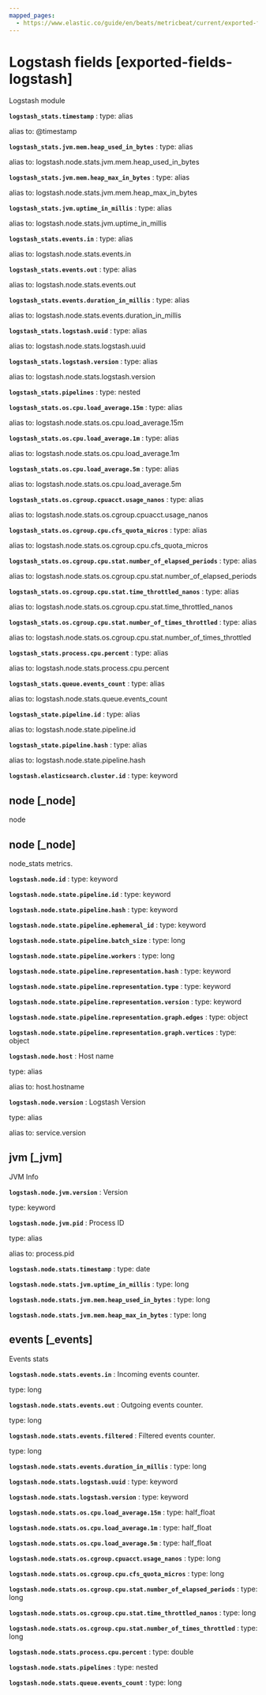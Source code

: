 ```yaml
---
mapped_pages:
  - https://www.elastic.co/guide/en/beats/metricbeat/current/exported-fields-logstash.html
---
```


# Logstash fields [exported-fields-logstash]

Logstash module



**`logstash_stats.timestamp`**
:   type: alias

alias to: @timestamp




**`logstash_stats.jvm.mem.heap_used_in_bytes`**
:   type: alias

alias to: logstash.node.stats.jvm.mem.heap_used_in_bytes


**`logstash_stats.jvm.mem.heap_max_in_bytes`**
:   type: alias

alias to: logstash.node.stats.jvm.mem.heap_max_in_bytes


**`logstash_stats.jvm.uptime_in_millis`**
:   type: alias

alias to: logstash.node.stats.jvm.uptime_in_millis



**`logstash_stats.events.in`**
:   type: alias

alias to: logstash.node.stats.events.in


**`logstash_stats.events.out`**
:   type: alias

alias to: logstash.node.stats.events.out


**`logstash_stats.events.duration_in_millis`**
:   type: alias

alias to: logstash.node.stats.events.duration_in_millis



**`logstash_stats.logstash.uuid`**
:   type: alias

alias to: logstash.node.stats.logstash.uuid


**`logstash_stats.logstash.version`**
:   type: alias

alias to: logstash.node.stats.logstash.version


**`logstash_stats.pipelines`**
:   type: nested





**`logstash_stats.os.cpu.load_average.15m`**
:   type: alias

alias to: logstash.node.stats.os.cpu.load_average.15m


**`logstash_stats.os.cpu.load_average.1m`**
:   type: alias

alias to: logstash.node.stats.os.cpu.load_average.1m


**`logstash_stats.os.cpu.load_average.5m`**
:   type: alias

alias to: logstash.node.stats.os.cpu.load_average.5m



**`logstash_stats.os.cgroup.cpuacct.usage_nanos`**
:   type: alias

alias to: logstash.node.stats.os.cgroup.cpuacct.usage_nanos



**`logstash_stats.os.cgroup.cpu.cfs_quota_micros`**
:   type: alias

alias to: logstash.node.stats.os.cgroup.cpu.cfs_quota_micros



**`logstash_stats.os.cgroup.cpu.stat.number_of_elapsed_periods`**
:   type: alias

alias to: logstash.node.stats.os.cgroup.cpu.stat.number_of_elapsed_periods


**`logstash_stats.os.cgroup.cpu.stat.time_throttled_nanos`**
:   type: alias

alias to: logstash.node.stats.os.cgroup.cpu.stat.time_throttled_nanos


**`logstash_stats.os.cgroup.cpu.stat.number_of_times_throttled`**
:   type: alias

alias to: logstash.node.stats.os.cgroup.cpu.stat.number_of_times_throttled


**`logstash_stats.process.cpu.percent`**
:   type: alias

alias to: logstash.node.stats.process.cpu.percent


**`logstash_stats.queue.events_count`**
:   type: alias

alias to: logstash.node.stats.queue.events_count



**`logstash_state.pipeline.id`**
:   type: alias

alias to: logstash.node.state.pipeline.id


**`logstash_state.pipeline.hash`**
:   type: alias

alias to: logstash.node.state.pipeline.hash



**`logstash.elasticsearch.cluster.id`**
:   type: keyword


## node [_node]

node

## node [_node]

node_stats metrics.


**`logstash.node.id`**
:   type: keyword



**`logstash.node.state.pipeline.id`**
:   type: keyword


**`logstash.node.state.pipeline.hash`**
:   type: keyword


**`logstash.node.state.pipeline.ephemeral_id`**
:   type: keyword


**`logstash.node.state.pipeline.batch_size`**
:   type: long


**`logstash.node.state.pipeline.workers`**
:   type: long



**`logstash.node.state.pipeline.representation.hash`**
:   type: keyword


**`logstash.node.state.pipeline.representation.type`**
:   type: keyword


**`logstash.node.state.pipeline.representation.version`**
:   type: keyword



**`logstash.node.state.pipeline.representation.graph.edges`**
:   type: object


**`logstash.node.state.pipeline.representation.graph.vertices`**
:   type: object


**`logstash.node.host`**
:   Host name

type: alias

alias to: host.hostname


**`logstash.node.version`**
:   Logstash Version

type: alias

alias to: service.version


## jvm [_jvm]

JVM Info


**`logstash.node.jvm.version`**
:   Version

type: keyword


**`logstash.node.jvm.pid`**
:   Process ID

type: alias

alias to: process.pid



**`logstash.node.stats.timestamp`**
:   type: date



**`logstash.node.stats.jvm.uptime_in_millis`**
:   type: long



**`logstash.node.stats.jvm.mem.heap_used_in_bytes`**
:   type: long


**`logstash.node.stats.jvm.mem.heap_max_in_bytes`**
:   type: long


## events [_events]

Events stats


**`logstash.node.stats.events.in`**
:   Incoming events counter.

type: long


**`logstash.node.stats.events.out`**
:   Outgoing events counter.

type: long


**`logstash.node.stats.events.filtered`**
:   Filtered events counter.

type: long


**`logstash.node.stats.events.duration_in_millis`**
:   type: long



**`logstash.node.stats.logstash.uuid`**
:   type: keyword


**`logstash.node.stats.logstash.version`**
:   type: keyword





**`logstash.node.stats.os.cpu.load_average.15m`**
:   type: half_float


**`logstash.node.stats.os.cpu.load_average.1m`**
:   type: half_float


**`logstash.node.stats.os.cpu.load_average.5m`**
:   type: half_float



**`logstash.node.stats.os.cgroup.cpuacct.usage_nanos`**
:   type: long



**`logstash.node.stats.os.cgroup.cpu.cfs_quota_micros`**
:   type: long



**`logstash.node.stats.os.cgroup.cpu.stat.number_of_elapsed_periods`**
:   type: long


**`logstash.node.stats.os.cgroup.cpu.stat.time_throttled_nanos`**
:   type: long


**`logstash.node.stats.os.cgroup.cpu.stat.number_of_times_throttled`**
:   type: long


**`logstash.node.stats.process.cpu.percent`**
:   type: double


**`logstash.node.stats.pipelines`**
:   type: nested


**`logstash.node.stats.queue.events_count`**
:   type: long


